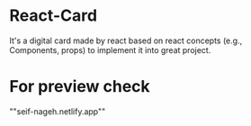 # React-Card
It's a digital card made by react based on react concepts (e.g., Components, props) to implement it into great project.
# For preview check 
""seif-nageh.netlify.app""
